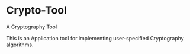 # Crypto-Tool
A Cryptography Tool

This is an Application tool for implementing user-specified Cryptography algorithms. 

